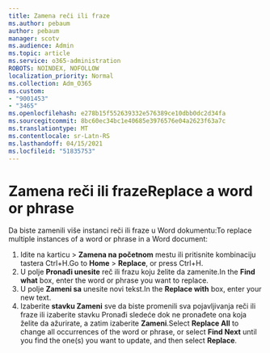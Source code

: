 ```yaml
---
title: Zamena reči ili fraze
ms.author: pebaum
author: pebaum
manager: scotv
ms.audience: Admin
ms.topic: article
ms.service: o365-administration
ROBOTS: NOINDEX, NOFOLLOW
localization_priority: Normal
ms.collection: Adm_O365
ms.custom:
- "9001453"
- "3465"
ms.openlocfilehash: e278b15f552639332e576389ce10dbb0dc2d34fa
ms.sourcegitcommit: 8bc60ec34bc1e40685e3976576e04a2623f63a7c
ms.translationtype: MT
ms.contentlocale: sr-Latn-RS
ms.lasthandoff: 04/15/2021
ms.locfileid: "51835753"
---
```

# <a name="replace-a-word-or-phrase"></a><span data-ttu-id="cfbbd-102">Zamena reči ili fraze</span><span class="sxs-lookup"><span data-stu-id="cfbbd-102">Replace a word or phrase</span></span>

<span data-ttu-id="cfbbd-103">Da biste zamenili više instanci reči ili fraze u Word dokumentu:</span><span class="sxs-lookup"><span data-stu-id="cfbbd-103">To replace multiple instances of a word or phrase in a Word document:</span></span>

1. <span data-ttu-id="cfbbd-104">Idite na karticu  >  **Zamena na početnom** mestu ili pritisnite kombinaciju tastera Ctrl+H.</span><span class="sxs-lookup"><span data-stu-id="cfbbd-104">Go to **Home** > **Replace**, or press Ctrl+H.</span></span>
2. <span data-ttu-id="cfbbd-105">U polje **Pronađi unesite** reč ili frazu koju želite da zamenite.</span><span class="sxs-lookup"><span data-stu-id="cfbbd-105">In the **Find what** box, enter the word or phrase you want to replace.</span></span> 
3. <span data-ttu-id="cfbbd-106">U polje **Zameni sa** unesite novi tekst.</span><span class="sxs-lookup"><span data-stu-id="cfbbd-106">In the **Replace with** box, enter your new text.</span></span>
3. <span data-ttu-id="cfbbd-107">Izaberite **stavku Zameni** sve da biste promenili sva  pojavljivanja reči ili fraze ili izaberite stavku Pronađi sledeće dok ne pronađete ona koja želite da ažurirate, a zatim izaberite **Zameni**.</span><span class="sxs-lookup"><span data-stu-id="cfbbd-107">Select **Replace All** to change all occurrences of the word or phrase, or select **Find Next** until you find the one(s) you want to update, and then select **Replace**.</span></span>